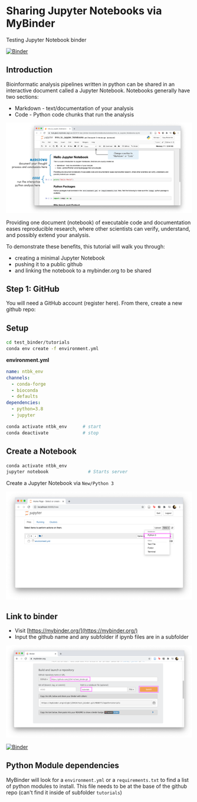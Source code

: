 # Sharing Jupyter Notebooks via MyBinder

Testing Jupyter Notebook binder

[![Binder](https://mybinder.org/badge_logo.svg)](https://mybinder.org/v2/gh/j23414/test_binder.git/HEAD?filepath=tutorials)

## Introduction

Bioinformatic analysis pipelines written in python can be shared in an interactive document called a Jupyter Notebook. Notebooks generally have two sections:

* Markdown - text/documentation of your analysis
* Code - Python code chunks that run the analysis

![JupyterNotebook](imgs/JupyterNtbk.png)

Providing one document (notebook) of executable code and documentation eases reproducible research, where other scientists can verify, understand, and possibly extend your analysis.

To demonstrate these benefits, this tutorial will walk you through:

* creating a minimal Jupyter Notebook
* pushing it to a public github
* and linking the notebook to a mybinder.org to be shared

## Step 1: GitHub

You will need a GitHub account (register here). From there, create a new github repo:

 



## Setup

```bash
cd test_binder/tutorials
conda env create -f environment.yml
```

**environment.yml**

```yaml
name: ntbk_env
channels:
  - conda-forge
  - bioconda
  - defaults
dependencies:
  - python=3.8
  - jupyter
```

```bash
conda activate ntbk_env      # start
conda deactivate             # stop
```

## Create a Notebook

```bash
conda activate ntbk_env
jupyter notebook               # Starts server
```

Create a Jupyter Notebook via `New/Python 3`

![Jupyter Local](imgs/StartNotebook.png)

## Link to binder

* Visit [https://mybinder.org/](https://mybinder.org/)
* Input the github name and any subfolder if ipynb files are in a subfolder

![My Binder](imgs/MyBinder.png)

[![Binder](https://mybinder.org/badge_logo.svg)](https://mybinder.org/v2/gh/j23414/test_binder.git/HEAD?filepath=tutorials)

## Python Module dependencies

MyBinder will look for a `environment.yml` or a `requirements.txt` to find a list of python modules to install. This file needs to be at the base of the github repo (can't find it inside of subfolder `tutorials`)
